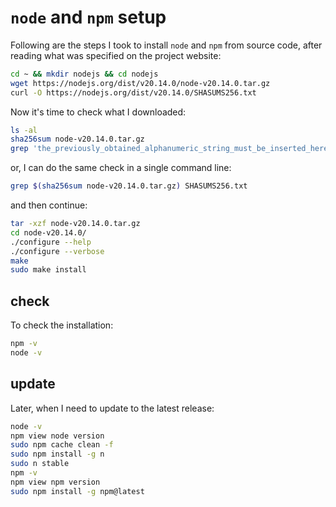# `node` and `npm` setup

Following are the steps I took to install `node` and `npm` from source code, after reading what was specified on the project website:

```bash
cd ~ && mkdir nodejs && cd nodejs
wget https://nodejs.org/dist/v20.14.0/node-v20.14.0.tar.gz
curl -O https://nodejs.org/dist/v20.14.0/SHASUMS256.txt
```

Now it's time to check what I downloaded:

```bash
ls -al
sha256sum node-v20.14.0.tar.gz
grep 'the_previously_obtained_alphanumeric_string_must_be_inserted_here' SHASUMS256.txt
```

or, I can do the same check in a single command line:

```bash
grep $(sha256sum node-v20.14.0.tar.gz) SHASUMS256.txt
```

and then continue:

```bash
tar -xzf node-v20.14.0.tar.gz
cd node-v20.14.0/
./configure --help
./configure --verbose
make
sudo make install
```

## check

To check the installation:

```bash
npm -v
node -v
```

## update

Later, when I need to update to the latest release:

```bash
node -v
npm view node version
sudo npm cache clean -f
sudo npm install -g n
sudo n stable
npm -v
npm view npm version
sudo npm install -g npm@latest
```